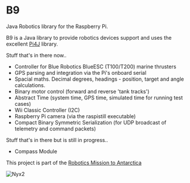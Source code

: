 B9
===========

Java Robotics library for the Raspberry Pi.

B9 is a Java library to provide robotics devices support and uses the excellent [Pi4J](https://github.com/Pi4J) library.

Stuff that's in there now..

* Controller for Blue Robotics BlueESC (T100/T200) marine thrusters
* GPS parsing and integration via the Pi's onboard serial
* Spacial maths. Decimal degrees, headings - position, target and angle calculations.
* Binary motor control (forward and reverse 'tank tracks')
* Abstract Time (system time, GPS time, simulated time for running test cases)
* Wii Classic Controller (I2C)
* Raspberry Pi camera (via the raspistill executable)
* Compact Binary Symmetric Serialization (for UDP broadcast of telemetry and command packets)

Stuff that's in there but is still in progress..

* Compass Module

This project is part of the [Robotics Mission to Antarctica](http://www.slipperyseal.net/projects/nyx-robot-mission/)

![Nyx2](http://www.slipperyseal.net/images/nyx2-1.jpg "Nyx2")
